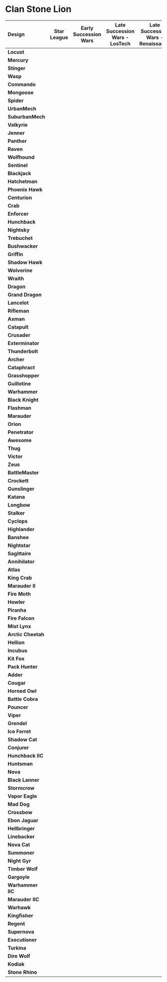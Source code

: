 # Clan Stone Lion

| Design | Star League | Early Succession Wars | Late Succession Wars - LosTech | Late Succession Wars - Renaissance | Clan Invasion | Civil War | Jihad | Early Republic | Late Republic | Dark Ages |
| :--- | :---: | :---: | :---: | :---: | :---: | :---: | :---: | :---: | :---: | :---: |
| **Locust** |     |     |     |     |     |     |     |     |     |     |
| **Mercury** |     |     |     |     |     |     |     |     |     |     |
| **Stinger** |     |     |     |     |     |     |  ●  |     |     |     |
| **Wasp** |     |     |     |     |     |     |     |     |     |     |
| **Commando** |     |     |     |     |     |     |     |     |     |     |
| **Mongoose** |     |     |     |     |     |     |  ●  |     |     |     |
| **Spider** |     |     |     |     |     |     |     |     |     |     |
| **UrbanMech** |     |     |     |     |     |     |     |     |     |     |
| **SuburbanMech** |     |     |     |     |     |     |     |     |     |     |
| **Valkyrie** |     |     |     |     |     |     |     |     |     |     |
| **Jenner** |     |     |     |     |     |     |     |     |     |     |
| **Panther** |     |     |     |     |     |     |     |     |     |     |
| **Raven** |     |     |     |     |     |     |     |     |     |     |
| **Wolfhound** |     |     |     |     |     |     |     |     |     |     |
| **Sentinel** |     |     |     |     |     |     |  ●  |     |     |     |
| **Blackjack** |     |     |     |     |     |     |     |     |     |     |
| **Hatchetman** |     |     |     |     |     |     |     |     |     |     |
| **Phoenix Hawk** |     |     |     |     |     |     |  ●  |     |     |     |
| **Centurion** |     |     |     |     |     |     |     |     |     |     |
| **Crab** |     |     |     |     |     |     |  ●  |     |     |     |
| **Enforcer** |     |     |     |     |     |     |     |     |     |     |
| **Hunchback** |     |     |     |     |     |     |     |     |     |     |
| **Nightsky** |     |     |     |     |     |     |     |     |     |     |
| **Trebuchet** |     |     |     |     |     |     |     |     |     |     |
| **Bushwacker** |     |     |     |     |     |     |     |     |     |     |
| **Griffin** |     |     |     |     |     |     |  ●  |     |     |     |
| **Shadow Hawk** |     |     |     |     |     |     |  ●  |     |     |     |
| **Wolverine** |     |     |     |     |     |     |     |     |     |     |
| **Wraith** |     |     |     |     |     |     |     |     |     |     |
| **Dragon** |     |     |     |     |     |     |     |     |     |     |
| **Grand Dragon** |     |     |     |     |     |     |     |     |     |     |
| **Lancelot** |     |     |     |     |     |     |  ●  |     |     |     |
| **Rifleman** |     |     |     |     |     |     |     |     |     |     |
| **Axman** |     |     |     |     |     |     |     |     |     |     |
| **Catapult** |     |     |     |     |     |     |     |     |     |     |
| **Crusader** |     |     |     |     |     |     |  ●  |     |     |     |
| **Exterminator** |     |     |     |     |     |     |  ●  |     |     |     |
| **Thunderbolt** |     |     |     |     |     |     |  ●  |     |     |     |
| **Archer** |     |     |     |     |     |     |  ●  |     |     |     |
| **Cataphract** |     |     |     |     |     |     |     |     |     |     |
| **Grasshopper** |     |     |     |     |     |     |     |     |     |     |
| **Guillotine** |     |     |     |     |     |     |     |     |     |     |
| **Warhammer** |     |     |     |     |     |     |  ●  |     |     |     |
| **Black Knight** |     |     |     |     |     |     |  ●  |     |     |     |
| **Flashman** |     |     |     |     |     |     |  ●  |     |     |     |
| **Marauder** |     |     |     |     |     |     |  ●  |     |     |     |
| **Orion** |     |     |     |     |     |     |     |     |     |     |
| **Penetrator** |     |     |     |     |     |     |     |     |     |     |
| **Awesome** |     |     |     |     |     |     |     |     |     |     |
| **Thug** |     |     |     |     |     |     |  ●  |     |     |     |
| **Victor** |     |     |     |     |     |     |     |     |     |     |
| **Zeus** |     |     |     |     |     |     |     |     |     |     |
| **BattleMaster** |     |     |     |     |     |     |  ●  |     |     |     |
| **Crockett** |     |     |     |     |     |     |  ●  |     |     |     |
| **Gunslinger** |     |     |     |     |     |     |     |     |     |     |
| **Katana** |     |     |     |     |     |     |     |     |     |     |
| **Longbow** |     |     |     |     |     |     |     |     |     |     |
| **Stalker** |     |     |     |     |     |     |  ●  |     |     |     |
| **Cyclops** |     |     |     |     |     |     |     |     |     |     |
| **Highlander** |     |     |     |     |     |     |  ●  |     |     |     |
| **Banshee** |     |     |     |     |     |     |     |     |     |     |
| **Nightstar** |     |     |     |     |     |     |     |     |     |     |
| **Sagittaire** |     |     |     |     |     |     |     |     |     |     |
| **Annihilator** |     |     |     |     |     |     |  ●  |     |     |     |
| **Atlas** |     |     |     |     |     |     |  ●  |     |     |     |
| **King Crab** |     |     |     |     |     |     |     |     |     |     |
| **Marauder II** |     |     |     |     |     |     |     |     |     |     |
| **Fire Moth** |     |     |     |     |     |     |  ●  |     |     |     |
| **Howler** |     |     |     |     |     |     |     |     |     |     |
| **Piranha** |     |     |     |     |     |     |  ●  |     |     |     |
| **Fire Falcon** |     |     |     |     |     |     |  ●  |     |     |     |
| **Mist Lynx** |     |     |     |     |     |     |  ●  |     |     |     |
| **Arctic Cheetah** |     |     |     |     |     |     |  ●  |     |     |     |
| **Hellion** |     |     |     |     |     |     |  ●  |     |     |     |
| **Incubus** |     |     |     |     |     |     |  ●  |     |     |     |
| **Kit Fox** |     |     |     |     |     |     |  ●  |     |     |     |
| **Pack Hunter** |     |     |     |     |     |     |  ●  |     |     |     |
| **Adder** |     |     |     |     |     |     |  ●  |     |     |     |
| **Cougar** |     |     |     |     |     |     |     |     |     |     |
| **Horned Owl** |     |     |     |     |     |     |  ●  |     |     |     |
| **Battle Cobra** |     |     |     |     |     |     |  ●  |     |     |     |
| **Pouncer** |     |     |     |     |     |     |  ●  |     |     |     |
| **Viper** |     |     |     |     |     |     |  ●  |     |     |     |
| **Grendel** |     |     |     |     |     |     |  ●  |     |     |     |
| **Ice Ferret** |     |     |     |     |     |     |  ●  |     |     |     |
| **Shadow Cat** |     |     |     |     |     |     |  ●  |     |     |     |
| **Conjurer** |     |     |     |     |     |     |  ●  |     |     |     |
| **Hunchback IIC** |     |     |     |     |     |     |  ●  |     |     |     |
| **Huntsman** |     |     |     |     |     |     |     |     |     |     |
| **Nova** |     |     |     |     |     |     |  ●  |     |     |     |
| **Black Lanner** |     |     |     |     |     |     |     |     |     |     |
| **Stormcrow** |     |     |     |     |     |     |  ●  |     |     |     |
| **Vapor Eagle** |     |     |     |     |     |     |  ●  |     |     |     |
| **Mad Dog** |     |     |     |     |     |     |  ●  |     |     |     |
| **Crossbow** |     |     |     |     |     |     |  ●  |     |     |     |
| **Ebon Jaguar** |     |     |     |     |     |     |  ●  |     |     |     |
| **Hellbringer** |     |     |     |     |     |     |  ●  |     |     |     |
| **Linebacker** |     |     |     |     |     |     |  ●  |     |     |     |
| **Nova Cat** |     |     |     |     |     |     |  ●  |     |     |     |
| **Summoner** |     |     |     |     |     |     |  ●  |     |     |     |
| **Night Gyr** |     |     |     |     |     |     |     |     |     |     |
| **Timber Wolf** |     |     |     |     |     |     |  ●  |     |     |     |
| **Gargoyle** |     |     |     |     |     |     |  ●  |     |     |     |
| **Warhammer IIC** |     |     |     |     |     |     |  ●  |     |     |     |
| **Marauder IIC** |     |     |     |     |     |     |  ●  |     |     |     |
| **Warhawk** |     |     |     |     |     |     |  ●  |     |     |     |
| **Kingfisher** |     |     |     |     |     |     |  ●  |     |     |     |
| **Regent** |     |     |     |     |     |     |     |     |     |     |
| **Supernova** |     |     |     |     |     |     |  ●  |     |     |     |
| **Executioner** |     |     |     |     |     |     |  ●  |     |     |     |
| **Turkina** |     |     |     |     |     |     |  ●  |     |     |     |
| **Dire Wolf** |     |     |     |     |     |     |  ●  |     |     |     |
| **Kodiak** |     |     |     |     |     |     |     |     |     |     |
| **Stone Rhino** |     |     |     |     |     |     |  ●  |     |     |     |

